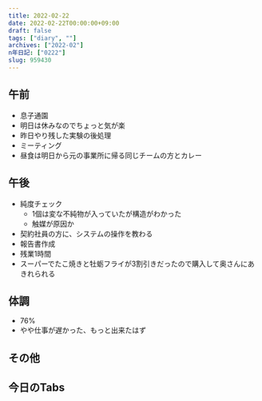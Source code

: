 ```yaml
---
title: 2022-02-22
date: 2022-02-22T00:00:00+09:00
draft: false
tags: ["diary", ""]
archives: ["2022-02"]
n年日記: ["0222"]
slug: 959430
---
```

## 午前
- 息子通園
- 明日は休みなのでちょっと気が楽
- 昨日やり残した実験の後処理
- ミーティング
- 昼食は明日から元の事業所に帰る同じチームの方とカレー
## 午後
- 純度チェック
  - 1個は変な不純物が入っていたが構造がわかった
  - 触媒が原因か
- 契約社員の方に、システムの操作を教わる
- 報告書作成
- 残業1時間
- スーパーでたこ焼きと牡蛎フライが3割引きだったので購入して奥さんにあきれられる
## 体調
- 76%
- やや仕事が遅かった、もっと出来たはず
## その他
## 今日のTabs